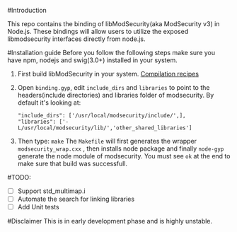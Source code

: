 #Introduction

This repo contains the binding of libModSecurity(aka ModSecurity v3) in Node.js. These bindings will allow users to utilize the exposed libmodsecurity interfaces directly from node.js.


#Installation guide
Before you follow the following steps make sure you have npm, nodejs and swig(3.0+) installed in your system.

1. First build libModSecurity in your system. [Compilation recipes](https://github.com/SpiderLabs/ModSecurity/wiki/Compilation-recipes)

2. Open `binding.gyp`, edit `include_dirs` and `libraries` to point to the headers(include directories) and libraries folder of modsecurity. By default it's looking at:
	```
	"include_dirs": ['/usr/local/modsecurity/include/',],
	"libraries": ['-L/usr/local/modsecurity/lib/','other_shared_libraries']
	```
3. Then type: `make`
	The `Makefile` will first generates the wrapper `modsecurity_wrap.cxx` , then installs node package and finally `node-gyp` generate the node module of modsecurity. You must see `ok` at the end to make sure that build was successfull.

#TODO:
 - [ ] Support std_multimap.i
 - [ ] Automate the search for linking libraries
 - [ ] Add Unit tests

#Disclaimer
This is in early development phase and is highly unstable.
